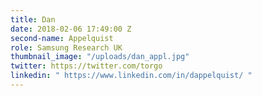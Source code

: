 ```yaml
---
title: Dan
date: 2018-02-06 17:49:00 Z
second-name: Appelquist
role: Samsung Research UK
thumbnail_image: "/uploads/dan_appl.jpg"
twitter: https://twitter.com/torgo
linkedin: " https://www.linkedin.com/in/dappelquist/ "
---
```


